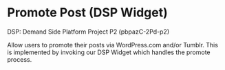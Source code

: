 # Promote Post (DSP Widget)

DSP: Demand Side Platform
Project P2 (pbpazC-2Pd-p2)

Allow users to promote their posts via WordPress.com and/or Tumblr.
This is implemented by invoking our DSP Widget which handles the promote process.
